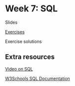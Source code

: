 # Week 7: SQL

Slides

[Exercises](exercises/week7.md)

Exercise solutions


## Extra resources

[Video on SQL](https://www.youtube.com/watch?v=AywtnUjQ6X4)

[W3Schools SQL Documentation](https://www.w3schools.com/sql/sql_ref_keywords.asp)

